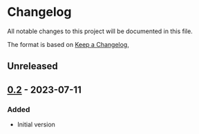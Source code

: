 # Changelog
All notable changes to this project will be documented in this file.

The format is based on [Keep a Changelog](https://keepachangelog.com/en/1.0.0/),

## Unreleased

## [0.2] - 2023-07-11

### Added
- Initial version

[0.2]: https://github.com/gershnik/wsdd-native/releases/v0.2
